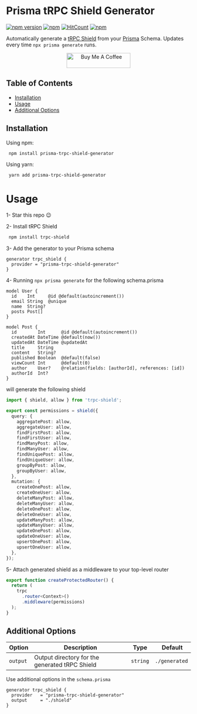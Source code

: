 # Prisma tRPC Shield Generator

[![npm version](https://badge.fury.io/js/prisma-trpc-shield-generator.svg)](https://badge.fury.io/js/prisma-trpc-shield-generator)
[![npm](https://img.shields.io/npm/dt/prisma-trpc-shield-generator.svg)](https://www.npmjs.com/package/prisma-trpc-shield-generator)
[![HitCount](https://hits.dwyl.com/omar-dulaimi/prisma-trpc-shield-generator.svg?style=flat)](http://hits.dwyl.com/omar-dulaimi/prisma-trpc-shield-generator)
[![npm](https://img.shields.io/npm/l/prisma-trpc-shield-generator.svg)](LICENSE)

Automatically generate a [tRPC Shield](https://github.com/omar-dulaimi/trpc-shield) from your [Prisma](https://github.com/prisma/prisma) Schema. Updates every time `npx prisma generate` runs.

<p align="center">
  <a href="https://www.buymeacoffee.com/omardulaimi">
    <img src="https://cdn.buymeacoffee.com/buttons/default-black.png" alt="Buy Me A Coffee" height="41" width="174">
  </a>
</p>

## Table of Contents

- [Installation](#installing)
- [Usage](#usage)
- [Additional Options](#additional-options)

## Installation

Using npm:

```bash
 npm install prisma-trpc-shield-generator
```

Using yarn:

```bash
 yarn add prisma-trpc-shield-generator
```

# Usage

1- Star this repo 😉

2- Install tRPC Shield

```bash
 npm install trpc-shield
```

3- Add the generator to your Prisma schema

```prisma
generator trpc_shield {
  provider = "prisma-trpc-shield-generator"
}
```

4- Running `npx prisma generate` for the following schema.prisma

```prisma
model User {
  id    Int     @id @default(autoincrement())
  email String  @unique
  name  String?
  posts Post[]
}

model Post {
  id        Int      @id @default(autoincrement())
  createdAt DateTime @default(now())
  updatedAt DateTime @updatedAt
  title     String
  content   String?
  published Boolean  @default(false)
  viewCount Int      @default(0)
  author    User?    @relation(fields: [authorId], references: [id])
  authorId  Int?
}
```

will generate the following shield

```ts
import { shield, allow } from 'trpc-shield';

export const permissions = shield({
  query: {
    aggregatePost: allow,
    aggregateUser: allow,
    findFirstPost: allow,
    findFirstUser: allow,
    findManyPost: allow,
    findManyUser: allow,
    findUniquePost: allow,
    findUniqueUser: allow,
    groupByPost: allow,
    groupByUser: allow,
  },
  mutation: {
    createOnePost: allow,
    createOneUser: allow,
    deleteManyPost: allow,
    deleteManyUser: allow,
    deleteOnePost: allow,
    deleteOneUser: allow,
    updateManyPost: allow,
    updateManyUser: allow,
    updateOnePost: allow,
    updateOneUser: allow,
    upsertOnePost: allow,
    upsertOneUser: allow,
  },
});
```

5- Attach generated shield as a middleware to your top-level router

```ts
export function createProtectedRouter() {
  return (
    trpc
      .router<Context>()
      .middleware(permissions)
  );
}
```

## Additional Options

| Option   |  Description                                   | Type     |  Default      |
| -------- | ---------------------------------------------- | -------- | ------------- |
| `output` | Output directory for the generated tRPC Shield | `string` | `./generated` |

Use additional options in the `schema.prisma`

```prisma
generator trpc_shield {
  provider   = "prisma-trpc-shield-generator"
  output     = "./shield"
}
```
